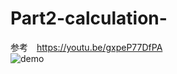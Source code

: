# Part2-calculation-
参考　https://youtu.be/gxpeP77DfPA  
![demo](https://user-images.githubusercontent.com/61080570/100376820-8400dd00-3053-11eb-91a3-cdbc66e0b85a.gif)
